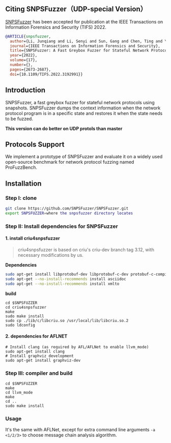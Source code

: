 ## Citing SNPSFuzzer（UDP-special Version）

[SNPSFuzzer](https://ieeexplore.ieee.org/document/9834960) has been accepted for publication at the IEEE Transactions on Information Forensics and Security (TIFS) 2022.

```bibtex
@ARTICLE{snpsfuzzer,
  author={Li, Junqiang and Li, Senyi and Sun, Gang and Chen, Ting and Yu, Hongfang},
  journal={IEEE Transactions on Information Forensics and Security}, 
  title={SNPSFuzzer: A Fast Greybox Fuzzer for Stateful Network Protocols Using Snapshots}, 
  year={2022},
  volume={17},
  number={},
  pages={2673-2687},
  doi={10.1109/TIFS.2022.3192991}}
```


## Introduction

SNPSFuzzer, a fast greybox fuzzer for stateful network protocols using snapshots. SNPSFuzzer dumps the context information when the network protocol program is in a specific state and restores it when the state needs to be fuzzed.

**This version can do better on UDP protols than master**

## Protocols Support

We implement a prototype of SNPSFuzzer and evaluate it on a widely used open-source benchmark for network protocol fuzzing named ProFuzzBench.   

## Installation

### Step I: clone

```bash
git clone https://github.com/SNPSFuzzer/SNPSFuzzer.git
export SNPSFUZZER=where the snpsfuzzer directory locates
```

### Step II: Install dependencies for SNPSFuzzer

#### 1. install criu4snpsfuzzer

> criu4snpsfuzzer is based on criu's criu-dev branch tag 3.12, with necessary modifications by us.

**Dependencies**

```bash
sudo apt-get install libprotobuf-dev libprotobuf-c-dev protobuf-c-compiler protobuf-compiler python-protobuf libnl-3-dev libnet-dev libbsd-dev libaio-dev libcap-dev pkg-config
sudo apt-get --no-install-recommends install asciidoc
sudo apt-get --no-install-recommends install xmlto
```

**build**

```
cd $SNPSFUZZER
cd criu4snpsfuzzer
make
sudo make install
sudo cp ./lib/c/libcriu.so /usr/local/lib/libcriu.so.2
sudo ldconfig
```

#### 2. dependencies for AFLNET

```
# Install clang (as required by AFL/AFLNet to enable llvm_mode)
sudo apt-get install clang
# Install graphviz development
sudo apt-get install graphviz-dev
```

### Step III: compiler and build

```
cd $SNPSFUZZER
make
cd llvm_mode
make
cd ..
sudo make install
```

### Usage

It's the same with AFLNet, except for extra command line arguments `-a <1/2/3>` to choose message chain analysis algorithm.







